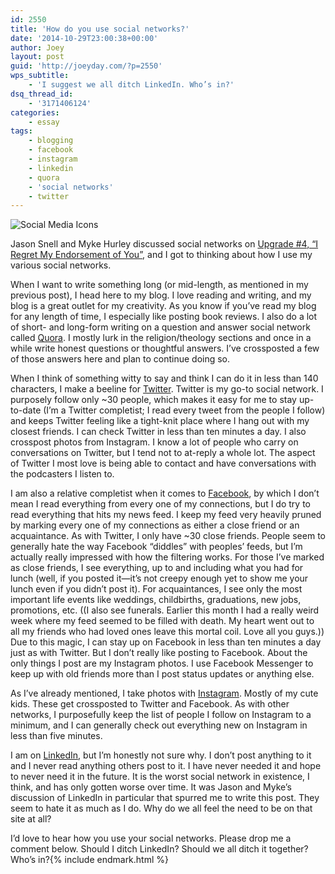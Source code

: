```yaml
---
id: 2550
title: 'How do you use social networks?'
date: '2014-10-29T23:00:38+00:00'
author: Joey
layout: post
guid: 'http://joeyday.com/?p=2550'
wps_subtitle:
    - 'I suggest we all ditch LinkedIn. Who’s in?'
dsq_thread_id:
    - '3171406124'
categories:
    - essay
tags:
    - blogging
    - facebook
    - instagram
    - linkedin
    - quora
    - 'social networks'
    - twitter
---
```


![Social Media Icons](http://joeyday.com/wp-content/uploads/2014/10/Social-Media-Icons.gif)

Jason Snell and Myke Hurley discussed social networks on [Upgrade #4, “I Regret My Endorsement of You”](http://relay.fm/upgrade/4 "Upgrade episode #4, “I Regret My Endorsement of You”"), and I got to thinking about how I use my various social networks.

When I want to write something long (or mid-length, as mentioned in my previous post), I head here to my blog. I love reading and writing, and my blog is a great outlet for my creativity. As you know if you’ve read my blog for any length of time, I especially like posting book reviews. I also do a lot of short- and long-form writing on a question and answer social network called [Quora](http://www.quora.com/Joey-Day "Joey Day on Quora"). I mostly lurk in the religion/theology sections and once in a while write honest questions or thoughtful answers. I’ve crossposted a few of those answers here and plan to continue doing so.

When I think of something witty to say and think I can do it in less than 140 characters, I make a beeline for [Twitter](http://twitter.com/joeyday "Joey Day on Twitter"). Twitter is my go-to social network. I purposely follow only ~30 people, which makes it easy for me to stay up-to-date (I’m a Twitter completist; I read every tweet from the people I follow) and keeps Twitter feeling like a tight-knit place where I hang out with my closest friends. I can check Twitter in less than ten minutes a day. I also crosspost photos from Instagram. I know a lot of people who carry on conversations on Twitter, but I tend not to at-reply a whole lot. The aspect of Twitter I most love is being able to contact and have conversations with the podcasters I listen to.

I am also a relative completist when it comes to [Facebook](http://facebook.com/joeynday "Joey Day on Facebook"), by which I don’t mean I read everything from every one of my connections, but I do try to read everything that hits my news feed. I keep my feed very heavily pruned by marking every one of my connections as either a close friend or an acquaintance. As with Twitter, I only have ~30 close friends. People seem to generally hate the way Facebook “diddles” with peoples’ feeds, but I’m actually really impressed with how the filtering works. For those I’ve marked as close friends, I see everything, up to and including what you had for lunch (well, if you posted it—it’s not creepy enough yet to show me your lunch even if you didn’t post it). For acquaintances, I see only the most important life events like weddings, childbirths, graduations, new jobs, promotions, etc. ((I also see funerals. Earlier this month I had a really weird week where my feed seemed to be filled with death. My heart went out to all my friends who had loved ones leave this mortal coil. Love all you guys.)) Due to this magic, I can stay up on Facebook in less than ten minutes a day just as with Twitter. But I don’t really like posting to Facebook. About the only things I post are my Instagram photos. I use Facebook Messenger to keep up with old friends more than I post status updates or anything else.

As I’ve already mentioned, I take photos with [Instagram](http://instagram.com/joeynday "Joey Day on Instagram"). Mostly of my cute kids. These get crossposted to Twitter and Facebook. As with other networks, I purposefully keep the list of people I follow on Instagram to a minimum, and I can generally check out everything new on Instagram in less than five minutes.

I am on [LinkedIn](http://linkedin.com/in/joeyday "Joey Day on LinkedIn"), but I’m honestly not sure why. I don’t post anything to it and I never read anything others post to it. I have never needed it and hope to never need it in the future. It is the worst social network in existence, I think, and has only gotten worse over time. It was Jason and Myke’s discussion of LinkedIn in particular that spurred me to write this post. They seem to hate it as much as I do. Why do we all feel the need to be on that site at all?

I’d love to hear how you use your social networks. Please drop me a comment below. Should I ditch LinkedIn? Should we all ditch it together? Who’s in?{% include endmark.html %}